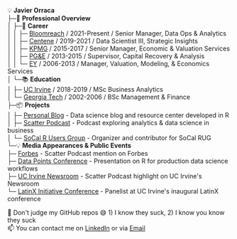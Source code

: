 💡 <b>Javier Orraca</b>  
├─🚀 <b>Professional Overview</b>  
│ ├─💼 <b>Career</b>  
│ │ ├─ <a href="https://www.bloomreach.com/">Bloomreach</a> / 2021-Present / Senior Manager, Data Ops & Analytics  
│ │ ├─ <a href="https://www.centene.com/">Centene</a> / 2019-2021 / Data Scientist III, Strategic Insights  
│ │ ├─ <a href="https://www.kpmg.us/">KPMG</a> / 2015-2017 / Senior Manager, Economic & Valuation Services  
│ │ ├─ <a href="https://www.pgecorp.com/">PG&E</a> / 2013-2015 / Supervisor, Capital Recovery & Analysis  
│ │ └─ <a href="https://www.ey.com/">EY</a> / 2006-2013 / Manager, Valuation, Modeling, & Economics Services  
│ └─📚 <b>Education</b>  
│   ├─ <a href="https://uci.edu/">UC Irvine</a> / 2018-2019 / MSc Business Analytics  
│   └─ <a href="https://www.gatech.edu/">Georgia Tech</a> / 2002-2006 / BSc Management & Finance  
├─📦 <b>Projects</b>  
│ ├─ <a href="https://www.javierorraca.com/">Personal Blog</a> - Data science blog and resource center developed in R  
│ ├─ <a href="https://soundcloud.com/scatterpodcast">Scatter Podcast</a> - Podcast exploring analytics & data science in business  
│ └─ <a href="https://github.com/socalrug/">SoCal R Users Group</a> - Organizer and contributor for SoCal RUG   
└─💡 <b>Media Appearances & Public Events</b>  
  ├─ <a href="https://forbes.com/sites/louiscolumbus/2019/04/14/how-to-get-your-data-scientist-career-started">Forbes</a> - Scatter Podcast mention on Forbes  
  ├─ <a href="https://datapoints.griddynamics.com/events/data-points-virtual-summit-healthcare-finance-06-09-2021/">Data Points Conference</a> - Presentation on R for production data science workflows   
  ├─ <a href="https://merage.uci.edu/news/2019/06/podcast-launched-by-merage-student-navigates-complex-field-of-data-analytics-and-science.html/">UC Irvine Newsroom</a> - Scatter Podcast highlight on UC Irvine's Newsroom   
  └─ <a href="https://merage.uci.edu/events/2021/10/2021-lxi-conference.html/">LatinX Initiative Conference</a> - Panelist at UC Irvine's inaugural LatinX conference   

🔭 Don't judge my GitHub repos 😅 1) I know they suck, 2) I know you know they suck<br>
📫 You can contact me on [LinkedIn](https://www.linkedin.com/in/orraca/) or via [Email](mailto:orraca.javier@gmail.com)
